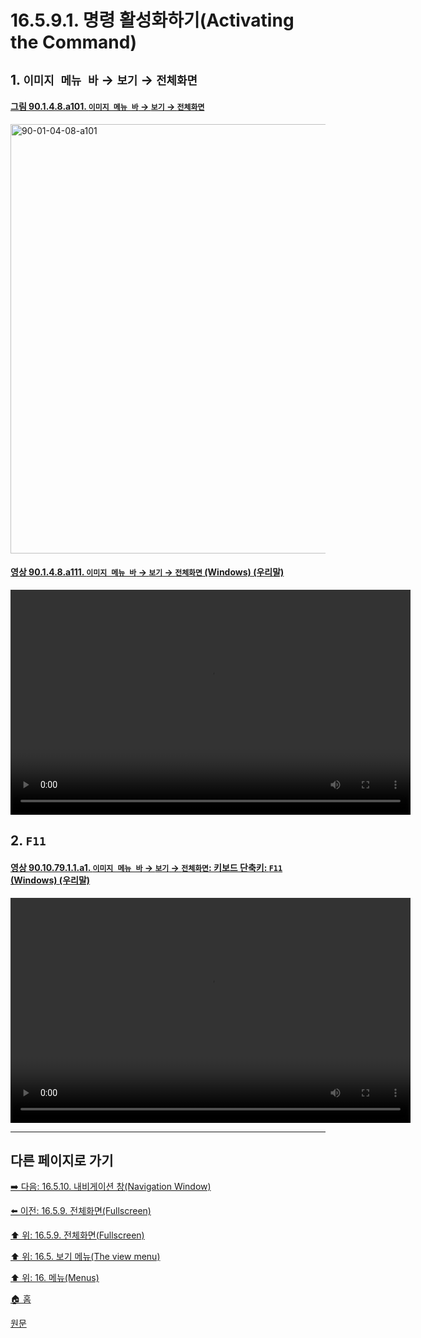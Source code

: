 # 16.5.9.1. 명령 활성화하기(Activating the Command)

<a id="16-05-09-01-s1"></a>

## 1. `이미지 메뉴 바` → `보기` → `전체화면`

<a id="90-01-04-08-a101"></a>

#### [그림 90.1.4.8.a101. `이미지 메뉴 바` → `보기` → `전체화면`](./90-01-04-08-fullscreen.md#90-01-04-08-a101)
<img width="940" height="687" alt="90-01-04-08-a101" src="https://github.com/user-attachments/assets/a88bf6a7-7a18-40ce-bdcb-221cedd336b9" />

<a id="90-01-04-08-a111"></a>

#### [영상 90.1.4.8.a111. `이미지 메뉴 바` → `보기` → `전체화면` (Windows) (우리말)](./90-01-04-08-fullscreen.md#90-01-04-08-a111)
<video controls="controls" width="640" height="360" src="https://github.com/user-attachments/assets/020861da-3dfe-4999-a0fd-3e7bd7bef175"></video>

<a id="16-05-09-01-s2"></a>

## 2. `F11`

<a id="90-10-79-01-01-a1"></a>

#### [영상 90.10.79.1.1.a1. `이미지 메뉴 바` → `보기` → `전체화면`: 키보드 단축키: `F11` (Windows) (우리말)](./90-10-79-01-01-f11.md#90-10-79-01-01-a1)
<video controls="controls" width="640" height="360" src="https://github.com/user-attachments/assets/f7009086-62e8-406f-9024-d8b23b472ec4"></video>

<a comment="[이슈]원문에서는 '다중창 모드에서 이미지 창의 타이틀바를 더블 클릭'으로 전체화면으로 전환이 가능하다고 하였으나 실제로는 불가"></a>

***

## 다른 페이지로 가기

[➡️ 다음: 16.5.10. 내비게이션 창(Navigation Window)](./16-05-10-navigation-window.md)

[⬅️ 이전: 16.5.9. 전체화면(Fullscreen)](./16-05-09-00-full-screen.md)

[⬆️ 위: 16.5.9. 전체화면(Fullscreen)](./16-05-09-00-full-screen.md)

[⬆️ 위: 16.5. 보기 메뉴(The view menu)](./16-05-00-the-view-menu.md)

[⬆️ 위: 16. 메뉴(Menus)](./16-00-menus.md)

[🏠 홈](./00-home.md)

[원문](https://docs.gimp.org/2.10/ko/gimp-view-fullscreen.html#idm25719)